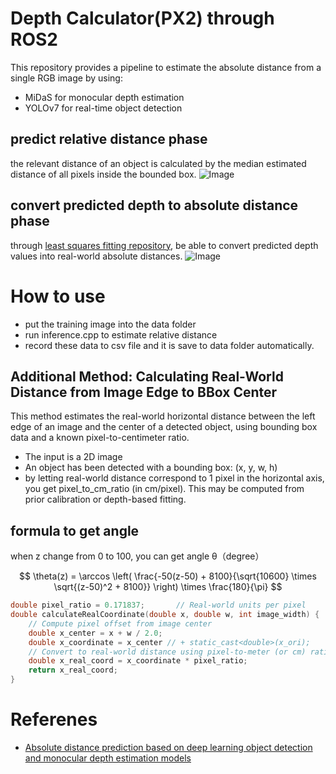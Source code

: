 # Depth Calculator(PX2) through ROS2
This repository provides a pipeline to estimate the absolute distance from a single RGB image by using:
- MiDaS for monocular depth estimation
- YOLOv7 for real-time object detection

## predict relative distance phase
the relevant distance of an object is calculated by the median estimated distance of all pixels inside the bounded
box.
![Image](https://github.com/user-attachments/assets/1e33c8b5-7fd3-47d6-ab27-3dbab618515e)

## convert predicted depth to absolute distance phase
through [least squares fitting repository](https://github.com/madara-tribe/least_squares_estimator), be able to convert predicted depth values into real-world absolute distances.
![Image](https://github.com/user-attachments/assets/091e6707-24b9-4342-ba62-cfdce6342772)


# How to use
- put the training image into the data folder
- run inference.cpp to estimate relative distance
- record these data to csv file and it is save to data folder automatically.


## Additional Method: Calculating Real-World Distance from Image Edge to BBox Center

This method estimates the real-world horizontal distance between the left edge of an image and the center of a detected object, using bounding box data and a known pixel-to-centimeter ratio.
- The input is a 2D image 
- An object has been detected with a bounding box: (x, y, w, h) 
- by letting real-world distance correspond to 1 pixel in the horizontal axis, you get pixel_to_cm_ratio (in cm/pixel). This may be computed from prior calibration or depth-based fitting.

## formula to get angle

when z change from 0 to 100, you can get angle θ（degree）

$$
\theta(z) = \arccos \left( \frac{-50(z-50) + 8100}{\sqrt{10600} \times \sqrt{(z-50)^2 + 8100}} \right) \times \frac{180}{\pi}
$$

```c++
double pixel_ratio = 0.171837;       // Real-world units per pixel
double calculateRealCoordinate(double x, double w, int image_width) {
    // Compute pixel offset from image center
    double x_center = x + w / 2.0;
    double x_coordinate = x_center // + static_cast<double>(x_ori);
    // Convert to real-world distance using pixel-to-meter (or cm) ratio
    double x_real_coord = x_coordinate * pixel_ratio;
    return x_real_coord;
}
```



# Referenes
- [Absolute distance prediction based on deep learning object detection and monocular depth estimation models](https://arxiv.org/abs/2111.01715)
